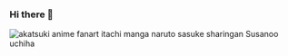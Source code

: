### Hi there 👋

<!--
**jange29/jange29** is a ✨ _special_ ✨ repository because its `README.md` (this file) appears on your GitHub profile.

Here are some ideas to get you started:

- 🔭 I’m currently working on ...
- 🌱 I’m currently learning ...
- 👯 I’m looking to collaborate on ...
- 🤔 I’m looking for help with ...
- 💬 Ask me about ...
- 📫 How to reach me: ...
- 😄 Pronouns: ...
- ⚡ Fun fact: ...
-->
<div class="ImageElement-root-kir ImageElement-loaded-icR SingleImage-fullWidth-pEj"><img src="https://mir-s3-cdn-cf.behance.net/project_modules/1400/1aaa93125322351.6116805651f0d.jpg" srcset="https://mir-s3-cdn-cf.behance.net/project_modules/disp/1aaa93125322351.6116805651f0d.jpg 600w,https://mir-s3-cdn-cf.behance.net/project_modules/max_1200/1aaa93125322351.6116805651f0d.jpg 1200w,https://mir-s3-cdn-cf.behance.net/project_modules/1400_opt_1/1aaa93125322351.6116805651f0d.jpg 1400w,https://mir-s3-cdn-cf.behance.net/project_modules/fs/1aaa93125322351.6116805651f0d.jpg 1920w,https://mir-s3-cdn-cf.behance.net/project_modules/2800_opt_1/1aaa93125322351.6116805651f0d.jpg 2800w," alt="akatsuki anime fanart itachi manga naruto sasuke sharingan Susanoo uchiha" loading="lazy" class="ImageElement-image-SRv ImageElement-blockPointerEvents-Rkg"><!----></div>
